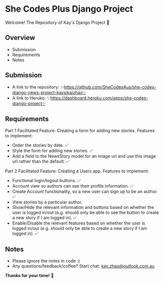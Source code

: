 # She Codes Plus Django Project
Welcome! The Repository of Kay's Django Project 👋

## Overview
- Submission
- Requirements
- Notes

## Submission
- A link to the repository: ✨https://github.com/SheCodesAus/she-codes-django-news-project-kaysikaizhao✨
- A link to Heruko: ✨https://dashboard.heroku.com/apps/she-codes-django-project✨

## Requirements
Part 1
Facilitated Feature: Creating a form for adding new stories. Features to implement:
- Order the stories by date. ✅
- Style the form for adding new stories. ✅
- Add a field to the NewsStory model for an image url and use this image url rather than the default. ✅

Part 2
Facilitated Feature: Creating a Users app. Features to implement:
- Functional login/logout buttons. ✅
- Account view so authors can see their profile information. ✅
- Create Account functionality, so a new user can sign up to be an author. ✅
- View stories by a particular author. 
- Show/Hide the relevant information and buttons based on whether the user is logged in/out (e.g. should only be able to see the button to create a new story if I am logged in). ✅
- Enable/Disable the relevant features based on whether the user is logged in/out (e.g. should only be able to create a new story if I am logged in). ✅

## Notes
- Please ignore the notes in code :)
- Any questions/feedback/coffee? Start chat: kay.zhao@outlook.com.au 

**Thanks for your time!** 💜
